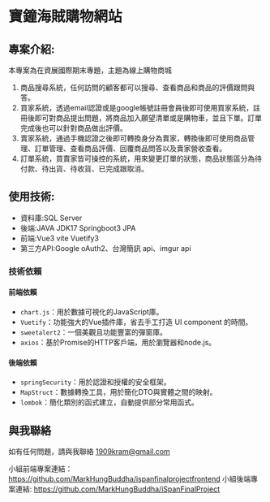 # 寶鐘海賊購物網站


## 專案介紹:
本專案為在資展國際期末專題，主題為線上購物商城
  1. 商品搜尋系統，任何訪問的顧客都可以搜尋、查看商品和商品的評價跟問與答。
  2. 買家系統，透過email認證或是google帳號註冊會員後即可使用買家系統，註冊後即可對商品提出問題，將商品加入願望清單或是購物車，並且下單。訂單完成後也可以針對商品做出評價。
  3. 賣家系統，通過手機認證之後即可轉換身分為賣家，轉換後即可使用商品管理、訂單管理、查看商品評價、回覆商品問答以及賣家營收查看。
  4. 訂單系統，買賣家皆可操控的系統，用來變更訂單的狀態，商品狀態區分為待付款、待出貨、待收貨、已完成跟取消。

## 使用技術:
- 資料庫:SQL Server
- 後端:JAVA JDK17 Springboot3  JPA 
- 前端:Vue3 vite Vuetify3
- 第三方API:Google oAuth2、台灣簡訊 api、imgur api

### 技術依賴

#### 前端依賴

- `chart.js`：用於數據可視化的JavaScript庫。
- `Vuetify`：功能強大的Vue插件庫，省去手工打造 UI component 的時間。
- `sweetalert2`：一個美觀且功能豐富的彈窗庫。
- `axios`：基於Promise的HTTP客戶端，用於瀏覽器和node.js。

#### 後端依賴

- `springSecurity`：用於認證和授權的安全框架。
- `MapStruct`：數據轉換工具，用於簡化DTO與實體之間的映射。
- `lombok`：簡化類別的函式建立，自動提供部分常用函式。
 
## 與我聯絡
如有任何問題，請與我聯絡 1909kram@gmail.com

小組前端專案連結：https://github.com/MarkHungBuddha/ispanfinalprojectfrontend
小組後端專案連結: https://github.com/MarkHungBuddha/iSpanFinalProject
